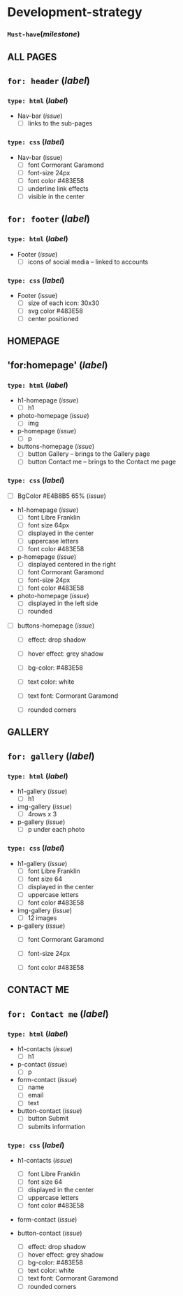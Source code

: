 # Development-strategy

### `Must-have`(_milestone_)

## ALL PAGES

## `for: header` (_label_)
### `type: html` (_label_)

-  Nav-bar (_issue_)
   -  [ ] links to the sub-pages

### `type: css` (_label_)
-  Nav-bar (issue)
    -  [ ] font Cormorant Garamond
   -  [ ] font-size 24px
   -  [ ] font color #483E58
   -  [ ] underline link effects
   -  [ ] visible in the center

## `for: footer` (_label_)
### `type: html` (_label_)

-  Footer (_issue_)
   -  [ ] icons of social media – linked to accounts

### `type: css` (_label_)
-  Footer (issue)
   -  [ ] size of each icon: 30x30
   -  [ ] svg color #483E58
   -  [ ] center positioned

## HOMEPAGE

## 'for:homepage' (_label_)
### `type: html` (_label_)
-  h1-homepage (_issue_)
   -  [ ] h1

-  photo-homepage (_issue_)
    - [ ] img
  
-  p-homepage (_issue_)
    - [ ] p

-  buttons-homepage (_issue_)
    -  [ ] button Gallery – brings to the Gallery page
    - [ ] button Contact me – brings to the Contact me page

### `type: css` (_label_)
   -  [ ] BgColor #E4B8B5 65% (_issue_)
   
   -  h1-homepage  (_issue_)
        - [ ] font Libre Franklin
        - [ ] font size 64px
        - [ ] displayed in the center
        - [ ] uppercase letters
        - [ ] font color #483E58
   
   -  p-homepage (_issue_)
        - [ ] displayed centered in the right
        - [ ] font Cormorant Garamond
        - [ ] font-size 24px
        - [ ] font color #483E58
   
   -  photo-homepage (_issue_)
        -  [ ] displayed in the left side
        -  [ ] rounded

-  [ ] buttons-homepage (_issue_)
    -  [ ] effect: drop shadow
    -  [ ] hover effect: grey shadow
    -  [ ] bg-color: #483E58
    -  [ ] text color: white
    -  [ ] text font: Cormorant Garamond
    -  [ ] rounded corners


## GALLERY
## `for: gallery` (_label_)
### `type: html` (_label_)
- h1-gallery (_issue_)
  - [ ] h1
  
- img-gallery (_issue_) 
   - [ ] 4rows x 3

-  p-gallery (_issue_)
   - [ ] p under each photo

### `type: css` (_label_)
- h1-gallery (_issue_)
    - [ ] font Libre Franklin
    - [ ] font size 64
    - [ ] displayed in the center
    - [ ] uppercase letters
    - [ ] font color #483E58

- img-gallery (_issue_)
    - [ ] 12 images
  
- p-gallery (_issue_)
    - [ ] font Cormorant Garamond
    - [ ] font-size 24px
    - [ ] font color #483E58


## CONTACT ME
## `for: Contact me` (_label_)
### `type: html` (_label_)

- h1-contacts (_issue_) 
  - [ ] h1
  
- p-contact (_issue_)
  - [ ] p

- form-contact (_issue_) 
  - [ ] name
  - [ ] email
  - [ ] text
  
- button-contact (_issue_)
   - [ ] button Submit
   - [ ] submits information

### `type: css` (_label_)
  
- h1-contacts (_issue_) 
    - [ ] font Libre Franklin
    - [ ] font size 64
    - [ ] displayed in the center
    - [ ] uppercase letters
    - [ ] font color #483E58

- form-contact (_issue_) 

- button-contact (_issue_)
    -  [ ] effect: drop shadow
    -  [ ] hover effect: grey shadow
    -  [ ] bg-color: #483E58
    -  [ ] text color: white
    -  [ ] text font: Cormorant Garamond
    -  [ ] rounded corners
